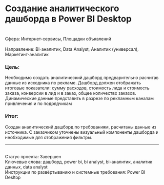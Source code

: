 # Создание аналитического дашборда в Power BI Desktop
### 	
<br>Сфера: Интернет-сервисы, Площадки объявлений	
<br>Направление: BI-аналитик, Data Analyst, Аналитик (универсал), Маркетинг-аналитик	
### Цель: 
Необходимо создать аналитический дашборд предварительно расчитав данные из исходника по рекламе. Дашборд должен отображать итоговые показатели: сумму расходов, стоимость лида и стоимость заказа, конверсии в лид и в заказ, общее количество заказов. Динамические данные представить в разрезе по рекламным каналам привлечения и по подрядчикам
### Итог: 
Cоздан аналитический дашборд по требованиям, расчитаны данные из источника. С заказчиком уточнены визуальный компоненты дашборда и необходимые для отображения фильтры.

***
<br>Статус проекта: Завершен
<br>Ключевые слова: дашборд, power bi, bi analyst, bi-аналитик, аналитик данных, data analyst
<br>Инструкции по развёртыванию и системные требования: Power BI Desltop

